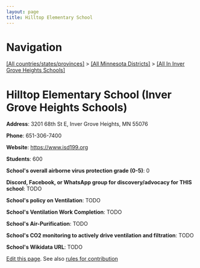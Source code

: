 ```yaml
---
layout: page
title: Hilltop Elementary School
---
```

# Navigation

[[All countries/states/provinces]](../../..) > [[All Minnesota Districts]](../..) > [[All In Inver Grove Heights Schools]](..)

# Hilltop Elementary School (Inver Grove Heights Schools)

**Address**: 3201 68th St E, Inver Grove Heights, MN 55076

**Phone**: 651-306-7400

**Website**: <https://www.isd199.org>

**Students**: 600

**School's overall airborne virus protection grade (0-5)**: 0

**Discord, Facebook, or WhatsApp group for discovery/advocacy for THIS school**: TODO

**School's policy on Ventilation**: TODO

**School's Ventilation Work Completion**: TODO

**School's Air-Purification**: TODO

**School's CO2 monitoring to actively drive ventilation and filtration**: TODO

**School's Wikidata URL**: TODO


[Edit this page](https://github.com/ventilate-schools/MN/edit/main/./Inver_Grove_Heights_Schools/Hilltop_Elementary_School.md). See also [rules for contribution](../../../contribution-rules/)